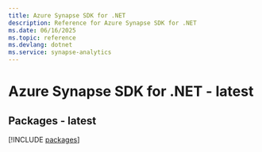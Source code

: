 ```yaml
---
title: Azure Synapse SDK for .NET
description: Reference for Azure Synapse SDK for .NET
ms.date: 06/16/2025
ms.topic: reference
ms.devlang: dotnet
ms.service: synapse-analytics
---
```

# Azure Synapse SDK for .NET - latest
## Packages - latest
[!INCLUDE [packages](synapse-index.md)]